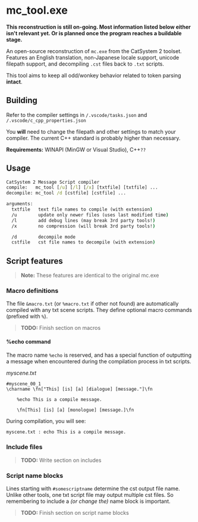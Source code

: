 # mc_tool.exe

**This reconstruction is still on-going. Most information listed below either isn't relevant yet. Or is planned once the program reaches a buildable stage.**

An open-source reconstruction of `mc.exe` from the CatSystem 2 toolset. Features an English translation, non-Japanese locale support, unicode filepath support, and decompiling `.cst` files back to `.txt` scripts.

This tool aims to keep all odd/wonkey behavior related to token parsing **intact**. <!--This means you can go wild, with label strings: `#"Hello label!"`, 0% whitespace runs: `loop@0x1"Hello Label!"`, single-quote literals: `1 6 'A` / `1 'A' 6`, keywords as label names: `#jump\n  jump jump //around now`, and many other exciting syntaxes that defy logic!! -->


## Building

Refer to the compiler settings in `/.vscode/tasks.json` and `/.vscode/c_cpp_properties.json`

You **will** need to change the filepath and other settings to match your compiler. The current C++ standard is probably higher than necessary.

**Requirements:** WINAPI (MinGW or Visual Studio), C++`??`


## Usage

```cmd
CatSystem 2 Message Script compiler
compile:   mc_tool [/u] [/l] [/x] [txtfile] [txtfile] ...
decompile: mc_tool /d [cstfile] [cstfile] ...

arguments:
  txtfile   text file names to compile (with extension)
  /u        update only newer files (uses last modified time)
  /l        add debug lines (may break 3rd party tools!)
  /x        no compression (will break 3rd party tools!)

  /d        decompile mode
  cstfile   cst file names to decompile (with extension)

```

## Script features

> **Note:** These features are identical to the original mc.exe

### Macro definitions

The file `&macro.txt` (or `%macro.txt` if other not found) are automatically compiled with any txt scene scripts. They define optional macro commands (prefixed with `%`).

> **TODO:** Finish section on macros

#### \%echo command

The macro name `%echo` is reserved, and has a special function of outputting a message when encountered during the compilation process in txt scripts.

*myscene.txt*
```
#myscene_00_1
\charname \fn["This] [is] [a] [dialogue] [message."]\fn

    %echo This is a compile message.

    \fn[This] [is] [a] [monologue] [message.]\fn
```

During compilation, you will see:
```cmd
myscene.txt : echo This is a compile message.
```

### Include files

> **TODO:** Write section on includes

### Script name blocks

Lines starting with `#somescriptname` determine the cst output file name. Unlike other tools, one txt script file may output multiple cst files. So remembering to include a *(or change the)* name block is important.

> **TODO:** Finish section on script name blocks

